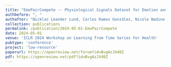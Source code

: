```yaml
---
title: "EmoPairCompete -- Physiological Signals Dataset for Emotion and Frustration Assessment under Team and Competitive Behavior"
authbefore: ", "
authafter: "Nicklas Leander Lund, Carlos Ramos González, Nicole Nadine Lønfeldt, Line Clemmensen"
collection: publications
permalink: /publication/2024-05-01-EmoPairCompete
date: 2024-05-01
venue: 'ICLR 2024 Workshop on Learning from Time Series For Health'
pubtype: 'conference'
project: 'low-resource'
paperurl: https://openreview.net/forum?id=BvgAzJX40Z
pdf: https://openreview.net/pdf?id=BvgAzJX40Z
---
```


